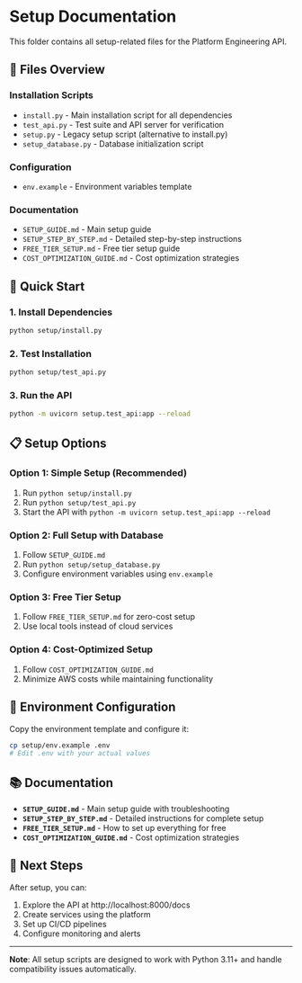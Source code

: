 # Setup Documentation

This folder contains all setup-related files for the Platform Engineering API.

## 📁 Files Overview

### **Installation Scripts**
- `install.py` - Main installation script for all dependencies
- `test_api.py` - Test suite and API server for verification
- `setup.py` - Legacy setup script (alternative to install.py)
- `setup_database.py` - Database initialization script

### **Configuration**
- `env.example` - Environment variables template

### **Documentation**
- `SETUP_GUIDE.md` - Main setup guide
- `SETUP_STEP_BY_STEP.md` - Detailed step-by-step instructions
- `FREE_TIER_SETUP.md` - Free tier setup guide
- `COST_OPTIMIZATION_GUIDE.md` - Cost optimization strategies

## 🚀 Quick Start

### **1. Install Dependencies**
```bash
python setup/install.py
```

### **2. Test Installation**
```bash
python setup/test_api.py
```

### **3. Run the API**
```bash
python -m uvicorn setup.test_api:app --reload
```

## 📋 Setup Options

### **Option 1: Simple Setup (Recommended)**
1. Run `python setup/install.py`
2. Run `python setup/test_api.py`
3. Start the API with `python -m uvicorn setup.test_api:app --reload`

### **Option 2: Full Setup with Database**
1. Follow `SETUP_GUIDE.md`
2. Run `python setup/setup_database.py`
3. Configure environment variables using `env.example`

### **Option 3: Free Tier Setup**
1. Follow `FREE_TIER_SETUP.md` for zero-cost setup
2. Use local tools instead of cloud services

### **Option 4: Cost-Optimized Setup**
1. Follow `COST_OPTIMIZATION_GUIDE.md`
2. Minimize AWS costs while maintaining functionality

## 🔧 Environment Configuration

Copy the environment template and configure it:
```bash
cp setup/env.example .env
# Edit .env with your actual values
```

## 📚 Documentation

- **`SETUP_GUIDE.md`** - Main setup guide with troubleshooting
- **`SETUP_STEP_BY_STEP.md`** - Detailed instructions for complete setup
- **`FREE_TIER_SETUP.md`** - How to set up everything for free
- **`COST_OPTIMIZATION_GUIDE.md`** - Cost optimization strategies

## 🎯 Next Steps

After setup, you can:
1. Explore the API at http://localhost:8000/docs
2. Create services using the platform
3. Set up CI/CD pipelines
4. Configure monitoring and alerts

---

**Note**: All setup scripts are designed to work with Python 3.11+ and handle compatibility issues automatically.
